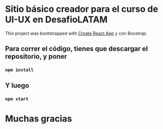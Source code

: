 # Sitio básico creador para el curso de UI-UX en DesafioLATAM

This project was bootstrapped with [Create React App](https://github.com/facebook/create-react-app) y con Boostrap.

## Para correr el código, tienes que descargar el repositorio, y poner

### `npm install`

## Y luego

### `npm start`

# Muchas gracias
